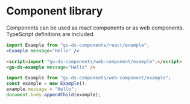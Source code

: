 # Component library

Components can be used as react components or as web components.<br />
TypeScript definitions are included.


```jsx
import Example from "gu-ds-components/react/example";
<Example message="Hello" />
```

```html
<script>import "gu-ds-components/web-component/example";</script>
<gu-ds-example message="Hello" />
```

```JavaScript
import Example from "gu-ds-components/web-component/example";
const example = new Example();
example.message = "Hello";
document.body.appendChild(example);
```